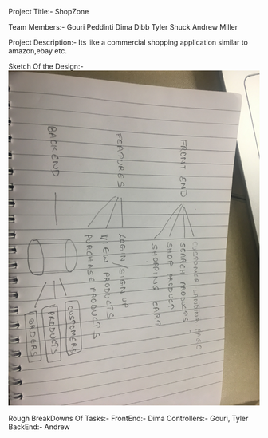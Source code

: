 Project Title:-
ShopZone

Team Members:-
Gouri Peddinti
Dima Dibb
Tyler Shuck
Andrew Miller

Project Description:-
Its like a commercial shopping application similar to amazon,ebay etc.

Sketch Of the Design:-
![](sketch.jpeg)

Rough BreakDowns Of Tasks:-
FrontEnd:-  Dima
Controllers:- Gouri, Tyler
BackEnd:- Andrew
